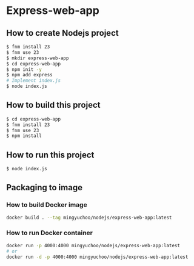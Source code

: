 # Express-web-app

## How to create Nodejs project

```bash
$ fnm install 23
$ fnm use 23
$ mkdir express-web-app
$ cd express-web-app
$ npm init -y
$ npm add express
# Implement index.js
$ node index.js
```

## How to build this project

```bash
$ cd express-web-app
$ fnm install 23
$ fnm use 23
$ npm install 
```

## How to run this project

```bash
$ node index.js
```

## Packaging to image

### How to build Docker image

```bash
docker build . --tag mingyuchoo/nodejs/express-web-app:latest
```

### How to run Docker container

```bash
docker run -p 4000:4000 mingyuchoo/nodejs/express-web-app:latest
# or
docker run -d -p 4000:4000 mingyuchoo/nodejs/express-web-app:latest
```

